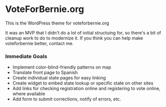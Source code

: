 VoteForBernie.org
===
This is the WordPress theme for voteforbernie.org

It was an MVP that I didn't do a lot of initial structuing for, so there's a bit of cleanup work to do to modernize it. If you think you can help make voteforbernie better, contact me.

### Immediate Goals
 * Implement color-blind-friendly patterns on map
 * Translate front page to Spanish
 * Create individual state pages for easy linking
 * Create widget to embed state lookup or specific state on other sites
 * Add links for checking registration online and registering to vote online, where available
 * Add form to submit corrections, notify of errors, etc.